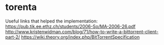 # torenta

Useful links that helped the implementation:
https://pub.tik.ee.ethz.ch/students/2006-So/MA-2006-26.pdf
http://www.kristenwidman.com/blog/71/how-to-write-a-bittorrent-client-part-2/
https://wiki.theory.org/index.php/BitTorrentSpecification
 
